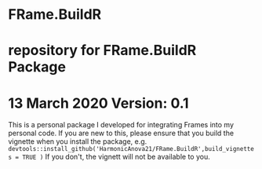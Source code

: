 # FRame.BuildR
repository for FRame.BuildR Package
================
13 March 2020
Version: 0.1
================
This is a personal package I developed for integrating Frames into my personal code.  If you are new to this, please ensure that you build the vignette when you install the package, e.g.
`devtools::install_github('HarmonicAnova21/FRame.BuildR',build_vignettes = TRUE )`
If you don't, the vignett will not be available to you.
